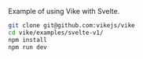 Example of using Vike with Svelte.

```bash
git clone git@github.com:vikejs/vike
cd vike/examples/svelte-v1/
npm install
npm run dev
```
